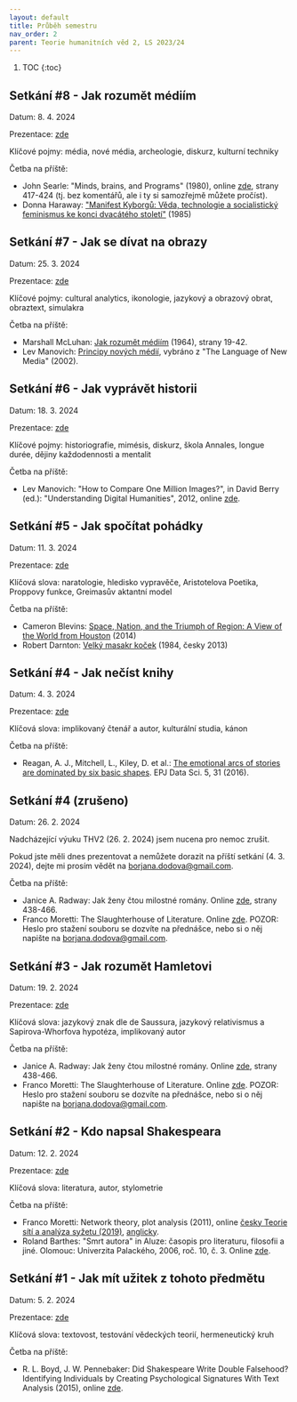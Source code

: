 ```yaml
---
layout: default
title: Průběh semestru
nav_order: 2
parent: Teorie humanitních věd 2, LS 2023/24
---
```


1. TOC
{:toc}

## Setkání #8 - Jak rozumět médiím
Datum: 8. 4. 2024

Prezentace: [zde](https://bdodova.github.io/prezentace_LS_2023_24_THV2_UP/08-jak_rozumet_mediim.html)

Klíčové pojmy: média, nové média, archeologie, diskurz, kulturní techniky

Četba na příště:
- John Searle: "Minds, brains, and Programs" (1980), online [zde](https://zoo.cs.yale.edu/classes/cs458/materials/minds-brains-and-programs.pdf), strany 417-424 (tj. bez komentářů, ale i ty si samozřejmě můžete pročíst).
- Donna Haraway: ["Manifest Kyborgů: Věda, technologie a socialistický feminismus ke konci dvacátého století"](https://monoskop.org/images/d/d9/Haraway_Donna_1991_2002_Manifest_kyborgu_veda_technologie_a_socialisticky_feminismus_ke_konci_dvacateho_stoleti.pdf) (1985)

## Setkání #7 - Jak se dívat na obrazy
Datum: 25. 3. 2024

Prezentace: [zde](https://bdodova.github.io/prezentace_LS_2023_24_THV2_UP/07-jak_se_divat_na_obrazy.html)

Klíčové pojmy: cultural analytics, ikonologie, jazykový a obrazový obrat, obraztext, simulakra

Četba na příště:
- Marshall McLuhan: [Jak rozumět médiím](https://monoskop.org/images/7/77/McLuhan_Marshall_Jak_rozumet_mediim.pdf) (1964), strany 19-42.
- Lev Manovich: [Principy nových médií](https://pile.sdbs.cz/docs/Principy_novych_medii.pdf), vybráno z "The Language of New Media" (2002).

## Setkání #6 - Jak vyprávět historii
Datum: 18. 3. 2024

Prezentace: [zde](https://bdodova.github.io/prezentace_LS_2023_24_THV2_UP/06-jak_vypravet_historii.html)

Klíčové pojmy: historiografie, mimésis, diskurz, škola Annales, longue durée, dějiny každodennosti a mentalit

Četba na příště:
- Lev Manovich: "How to Compare One Million Images?", in David Berry (ed.): "Understanding Digital Humanities", 2012, online [zde](http://manovich.net/content/04-projects/071-how-to-compare/68_article_2011_sm.pdf).

## Setkání #5 - Jak spočítat pohádky
Datum: 11. 3. 2024

Prezentace: [zde](https://bdodova.github.io/prezentace_LS_2023_24_THV2_UP/05-jak_spocitat_pohadky.html)

Klíčová slova: naratologie, hledisko vypravěče, Aristotelova Poetika, Proppovy funkce, Greimasův aktantní model

Četba na příště:
- Cameron Blevins: [Space, Nation, and the Triumph of Region: A View of the World from Houston](http://cameronblevins.org/downloads/Blevins_SpaceNationAndTheTriumphOfRegion_Color.pdf) (2014)
- Robert Darnton: [Velký masakr koček](https://is.muni.cz/el/phil/podzim2015/HIA267/um/Darnton_Masakr_kocek.pdf) (1984, česky 2013)


## Setkání #4 - Jak nečíst knihy
Datum: 4. 3. 2024

Prezentace: [zde](https://bdodova.github.io/prezentace_LS_2023_24_THV2_UP/04-jak_necist_knihy.html)

Klíčová slova: implikovaný čtenář a autor, kulturální studia, kánon

Četba na příště:
- Reagan, A. J., Mitchell, L., Kiley, D. et al.: [The emotional arcs of stories are dominated by six basic shapes](https://link.springer.com/content/pdf/10.1140/epjds/s13688-016-0093-1.pdf). EPJ Data Sci. 5, 31 (2016).

## Setkání #4 (zrušeno)
Datum: 26. 2. 2024

Nadcházející výuku THV2 (26. 2. 2024) jsem nucena pro nemoc zrušit.

Pokud jste měli dnes prezentovat a nemůžete dorazit na příští setkání (4. 3. 2024), dejte mi prosím vědět na borjana.dodova@gmail.com.

Četba na příště:
- Janice A. Radway: Jak ženy čtou milostné romány. Online [zde](https://monoskop.org/images/d/d8/Bendova_Helena_Strnad_Matej_eds_Spolecenske_vedy_a_audiovize_2014.pdf), strany 438-466.
- Franco Moretti: The Slaughterhouse of Literature. Online [zde](http://invertedpendulum.cz/dh/Moretti-Slaughterhouse-of-Lit.pdf). POZOR: Heslo pro stažení souboru se dozvíte na přednášce, nebo si o něj napište na borjana.dodova@gmail.com.


## Setkání #3 - Jak rozumět Hamletovi

Datum: 19. 2. 2024

Prezentace: [zde](https://bdodova.github.io/prezentace_LS_2023_24_THV2_UP/03-jak_rozumet_hamletovi.html)

Klíčová slova: jazykový znak dle de Saussura, jazykový relativismus a Sapirova-Whorfova hypotéza, implikovaný autor

Četba na příště:
- Janice A. Radway: Jak ženy čtou milostné romány. Online [zde](https://monoskop.org/images/d/d8/Bendova_Helena_Strnad_Matej_eds_Spolecenske_vedy_a_audiovize_2014.pdf), strany 438-466.
- Franco Moretti: The Slaughterhouse of Literature. Online [zde](http://invertedpendulum.cz/dh/Moretti-Slaughterhouse-of-Lit.pdf). POZOR: Heslo pro stažení souboru se dozvíte na přednášce, nebo si o něj napište na borjana.dodova@gmail.com.

## Setkání #2 - Kdo napsal Shakespeara

Datum: 12. 2. 2024

Prezentace: [zde](https://bdodova.github.io/prezentace_LS_2023_24_THV2_UP/02-kdo_napsal_shakespeara.html)

Klíčová slova: literatura, autor, stylometrie

Četba na příště:
* Franco Moretti: Network theory, plot analysis (2011), online [česky Teorie sítí a analýza syžetu (2019)](https://bdodova.github.io/prezentace_LS_2022_23_THV2_UP/texts/moretti-teorie_siti_a_analyza_syzetu.pdf), [anglicky](https://litlab.stanford.edu/LiteraryLabPamphlet2.pdf).
* Roland Barthes: "Smrt autora" in Aluze: časopis pro literaturu, filosofii a jiné. Olomouc: Univerzita Palackého, 2006, roč. 10, č. 3. Online [zde](https://monoskop.org/images/d/de/Barthes_Roland_1968_2006_Smrt_autora.pdf).

## Setkání #1 - Jak mít užitek z tohoto předmětu

Datum: 5. 2. 2024

Prezentace: [zde](https://bdodova.github.io/prezentace_LS_2023_24_THV2_UP/01-jak_mit_uzitek_z_tohoto_predmetu.html)

Klíčová slova: textovost, testování vědeckých teorií, hermeneutický kruh

Četba na příště:
* R. L. Boyd, J. W. Pennebaker: Did Shakespeare Write Double Falsehood? Identifying Individuals by Creating Psychological Signatures With Text Analysis (2015), online [zde](https://invertedpendulum.cz/dh/BoydPennebaker2015-DoubleFalsehood.pdf).

